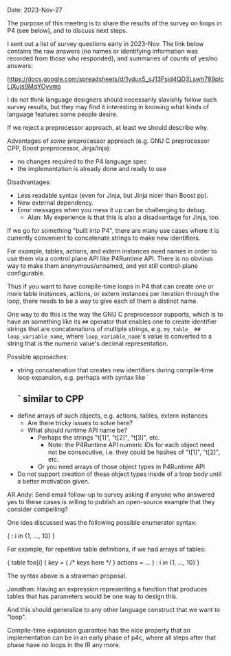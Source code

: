 Date: 2023-Nov-27

The purpose of this meeting is to share the results of the survey on
loops in P4 (see below), and to discuss next steps.

I sent out a list of survey questions early in 2023-Nov.  The link
below contains the raw answers (no names or identifying information
was recorded from those who responded), and summaries of counts of
yes/no answers:

https://docs.google.com/spreadsheets/d/1ydux5_sJ13Fsjd4QD3Lswh789plcLjXujs9MqYOyvms

I do not think language designers should necessarily slavishly follow
such survey results, but they may find it interesting in knowing what
kinds of language features some people desire.

If we reject a preprocessor approach, at least we should describe why.

Advantages of _some_ preprocessor approach (e.g. GNU C preprocessor
CPP, Boost preprocessor, Jinja/Inja):

+ no changes required to the P4 language spec
+ the implementation is already done and ready to use

Disadvantages:

+ Less readable syntax (even for Jinja, but Jinja nicer than Boost pp).
+ New external dependency.
+ Error messages when you mess it up can be challenging to debug.
  + Alan: My experience is that this is also a disadvantage for Jinja, too.

If we go for something "built into P4", there are many use cases where
it is currently convenient to concatenate strings to make new
identifiers.

For example, tables, actions, and extern instances need names in order
to use them via a control plane API like P4Runtime API.  There is no
obvious way to make them anonymous/unnamed, and yet still
control-plane configurable.

Thus if you want to have compile-time loops in P4 that can create one
or more table instances, actions, or extern instances per iteration
through the loop, there needs to be a way to give each of them a
distinct name.

One way to do this is the way the GNU C preprocessor supports, which
is to have an something like its `##` operator that enables one to
create identifier strings that are concatenations of multiple strings,
e.g. `my_table_ ## loop_variable_name`, where `loop_variable_name`'s
value is converted to a string that is the numeric value's decimal
representation.

Possible approaches:

+ string concatenation that creates new identifiers during
  compile-time loop expansion, e.g. perhaps with syntax like `<string1>
  ## <string2>` similar to CPP
+ define arrays of such objects, e.g. actions, tables, extern instances
  + Are there tricky issues to solve here?
  + What should runtime API name be?
    + Perhaps the strings "t[1]", "t[2]", "t[3]", etc.
      + Note: the P4Runtime API numeric IDs for each object need not
        be consecutive, i.e. they could be hashes of "t[1]", "t[2]",
        etc.
    + Or you need arrays of those object types in P4Runtime API
+ Do not support creation of these object types inside of a loop body
  until a better motivation given.


AR Andy: Send email follow-up to survey asking if anyone who answered
yes to these cases is willing to publish an open-source example that
they consider compelling?


One idea discussed was the following possible enumerator syntax:

{ <expr containing i> : i in {1, ..., 10} }

For example, for repetitive table definitions, if we had arrays of
tables:

{ table foo[i] {
      key = { /* keys here */ }
      actions = ...
  }
  : i in {1, ..., 10} }

The syntax above is a strawman proposal.

Jonathan: Having an expression representing a function that produces
tables that has parameters would be one way to design this.

And this should generalize to any other language construct that we
want to "loop".

Compile-time expansion guarantee has the nice property that an
implementation can be in an early phase of p4c, where all steps after
that phase have _no_ loops in the IR any more.

